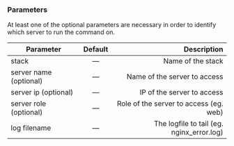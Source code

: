 


### Parameters

At least one of the optional parameters are necessary in order to identify which server to run the command on.



|		Parameter 		   |	Default		|   Description    |
|--------------------------|:--------------:| ----------------:|
|stack 					   |		—		| Name of the stack|
|server name (optional)    | 	—			| Name of the server to access |
|server ip (optional)      | 	—			| IP of the server to access |
|server role (optional)    | 	—			| Role of the server to access (eg. web) |
|log filename			   |		—		| The logfile to tail (eg. nginx_error.log) |
